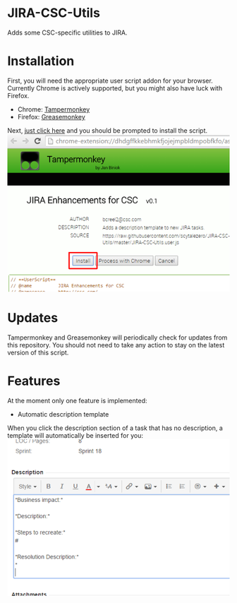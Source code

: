 # JIRA-CSC-Utils
Adds some CSC-specific utilities to JIRA.

# Installation
First, you will need the appropriate user script addon for your browser. Currently Chrome is actively supported, but you might also have luck with Firefox.
- Chrome: [Tampermonkey](https://chrome.google.com/webstore/detail/tampermonkey/dhdgffkkebhmkfjojejmpbldmpobfkfo?hl=en)
- Firefox: [Greasemonkey](https://addons.mozilla.org/en-us/firefox/addon/greasemonkey/)
 
Next, [just click here](https://github.com/scytalezero/JIRA-CSC-Utils/raw/master/JIRA-CSC-Utils.user.js) and you should be prompted to install the script.
![Install](/Images/Install.png)

# Updates
Tampermonkey and Greasemonkey will periodically check for updates from this repository. You should not need to take any action to stay on the latest version of this script.

# Features
At the moment only one feature is implemented:
- Automatic description template

When you click the description section of a task that has no description, a template will automatically be inserted for you:
![Description](/Images/Description.png)
